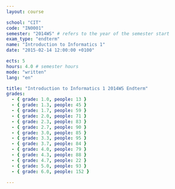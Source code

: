```yaml
---
layout: course

school: "CIT"
code: "IN0001"
semester: "2014WS" # refers to the year of the semester start
exam_type: "endterm"
name: "Introduction to Informatics 1"
date: "2015-02-14 12:00:00 +0100"

ects: 5
hours: 4.0 # semester hours
mode: "written"
lang: "en"

title: "Introduction to Informatics 1 2014WS Endterm"
grades:
  - { grade: 1.0, people: 13 }
  - { grade: 1.3, people: 45 }
  - { grade: 1.7, people: 59 }
  - { grade: 2.0, people: 71 }
  - { grade: 2.3, people: 83 }
  - { grade: 2.7, people: 90 }
  - { grade: 3.0, people: 85 }
  - { grade: 3.3, people: 95 }
  - { grade: 3.7, people: 84 }
  - { grade: 4.0, people: 79 }
  - { grade: 4.3, people: 88 }
  - { grade: 4.7, people: 22 }
  - { grade: 5.0, people: 93 }
  - { grade: 6.0, people: 152 }

---
```



